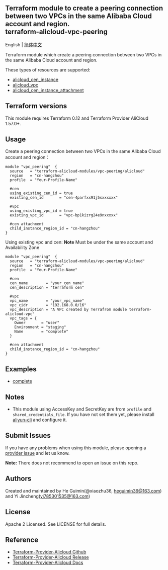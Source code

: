 Terraform module to create a peering connection between two VPCs in the same Alibaba Cloud account and region.  
terraform-alicloud-vpc-peering
--------------------------

English | [简体中文](https://github.com/terraform-alicloud-modules/terraform-alicloud-vpc-peering/blob/master/README-CN.md)

Terraform module which create a peering connection between two VPCs in the same Alibaba Cloud account and region.  

These types of resources are supported:

* [alicloud_cen_instance](https://www.terraform.io/docs/providers/alicloud/r/cen_instance.html)
* [alicloud_vpc](https://www.terraform.io/docs/providers/alicloud/r/vpc.html)
* [alicloud_cen_instance_attachment](https://www.terraform.io/docs/providers/alicloud/r/cen_instance_attachment.html)

## Terraform versions

This module requires Terraform 0.12 and Terraform Provider AliCloud 1.57.0+.

## Usage


Create a peering connection between two VPCs in the same Alibaba Cloud account and region：

```hcl
module "vpc_peering"  {
  source   = "terraform-alicloud-modules/vpc-peering/alicloud"
  region   = "cn-hangzhou"                
  profile  = "Your-Profile-Name"
  
  #cen
  using_existing_cen_id = true
  existing_cen_id       = "cen-4parfxx91j5sxxxxxx"

  #vpc
  using_existing_vpc_id = true
  existing_vpc_id       = "vpc-bp1kizrg24e9nxxxxx"
  
  #cen attachment
  child_instance_region_id = "cn-hangzhou"
}
```

Using existing vpc and cen:
**Note** Must be under the same account and Availability Zone

```hcl
module "vpc_peering"  {
  source   = "terraform-alicloud-modules/vpc-peering/alicloud"
  region   = "cn-hangzhou"                
  profile  = "Your-Profile-Name"
  
  #cen
  cen_name        = "your_cen_name"
  cen_description = "terraform cen"

  #vpc
  vpc_name        = "your_vpc_name"
  vpc_cidr        = "192.168.0.0/16"
  vpc_description = "A VPC created by Terrafrom module terraform-alicloud-vpc"
  vpc_tags = {
    Owner       = "user"
    Environment = "staging"
    Name        = "complete"
  }
  
  #cen attachment
  child_instance_region_id = "cn-hangzhou"
}
```

## Examples

* [complete](https://github.com/terraform-alicloud-modules/terraform-alicloud-vpc-peering/tree/master/examples/complete)

## Notes

* This module using AccessKey and SecretKey are from `profile` and `shared_credentials_file`.
If you have not set them yet, please install [aliyun-cli](https://github.com/aliyun/aliyun-cli#installation) and configure it.

Submit Issues
-------------
If you have any problems when using this module, please opening a [provider issue](https://github.com/terraform-providers/terraform-provider-alicloud/issues/new) and let us know.

**Note:** There does not recommend to open an issue on this repo.

Authors
-------
Created and maintained by He Guimin(@xiaozhu36, heguimin36@163.com) and Yi Jincheng(yi785301535@163.com) 

License
----
Apache 2 Licensed. See LICENSE for full details.

Reference
---------
* [Terraform-Provider-Alicloud Github](https://github.com/terraform-providers/terraform-provider-alicloud)
* [Terraform-Provider-Alicloud Release](https://releases.hashicorp.com/terraform-provider-alicloud/)
* [Terraform-Provider-Alicloud Docs](https://www.terraform.io/docs/providers/alicloud/index.html)
